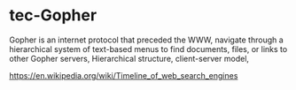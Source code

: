 # tec-Gopher
Gopher is an internet protocol that preceded the WWW, navigate through a hierarchical system of text-based menus to find documents, files, or links to other Gopher servers, Hierarchical structure, client-server model, 



https://en.wikipedia.org/wiki/Timeline_of_web_search_engines


